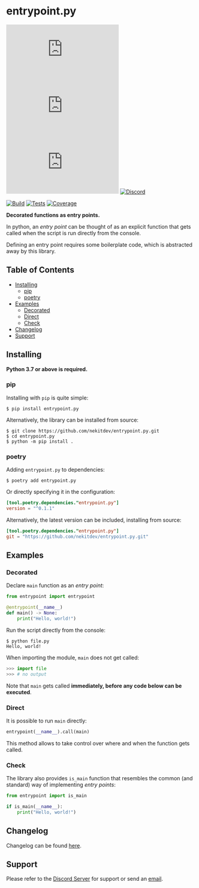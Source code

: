 # entrypoint.py

[![License][License Badge]][License]
[![Version][Version Badge]][Package]
[![Downloads][Downloads Badge]][Package]
[![Discord][Discord Badge]][Discord]

<!--
[![Documentation][Documentation Badge]][Documentation]
-->
[![Build][Build Badge]][Actions]
[![Tests][Tests Badge]][Actions]
[![Coverage][Coverage Badge]][Coverage]

**Decorated functions as entry points.**

In python, an *entry point* can be thought of as an explicit function
that gets called when the script is run directly from the console.

Defining an entry point requires some boilerplate code, which is abstracted away by this library.

## Table of Contents

<!--
- [Documentation](#documenation)
-->
- [Installing](#installing)
    - [pip](#pip)
    - [poetry](#poetry)
- [Examples](#examples)
    - [Decorated](#decorated)
    - [Direct](#direct)
    - [Check](#check)
- [Changelog](#changelog)
- [Support](#support)
<!--
- [Contributing](#contributing)
-->

## Installing

**Python 3.7 or above is required.**

### pip

Installing with `pip` is quite simple:

```console
$ pip install entrypoint.py
```

Alternatively, the library can be installed from source:

```console
$ git clone https://github.com/nekitdev/entrypoint.py.git
$ cd entrypoint.py
$ python -m pip install .
```

### poetry

Adding `entrypoint.py` to dependencies:

```console
$ poetry add entrypoint.py
```

Or directly specifying it in the configuration:

```toml
[tool.poetry.dependencies."entrypoint.py"]
version = "^0.1.1"
```

Alternatively, the latest version can be included, installing from source:

```toml
[tool.poetry.dependencies."entrypoint.py"]
git = "https://github.com/nekitdev/entrypoint.py.git"
```

## Examples

### Decorated

Declare `main` function as an *entry point*:

```python
from entrypoint import entrypoint

@entrypoint(__name__)
def main() -> None:
    print("Hello, world!")
```

Run the script directly from the console:

```console
$ python file.py
Hello, world!
```

When importing the module, `main` does not get called:

```python
>>> import file
>>> # no output
```

Note that `main` gets called **immediately, before any code below can be executed**.

### Direct

It is possible to run `main` directly:

```python
entrypoint(__name__).call(main)
```

This method allows to take control over where and when the function gets called.

### Check

The library also provides `is_main` function that resembles
the common (and standard) way of implementing *entry points*:

```python
from entrypoint import is_main

if is_main(__name__):
    print("Hello, world!")
```

<!--
## Documentation
Documentation is located [here][Documentation].
-->

## Changelog

Changelog can be found [here][Changelog].

## Support

Please refer to the [Discord Server][Discord] for support or send an [email][Email].

<!--
## Contributing

If you are interested in contributing to the project, please make sure to take a look at the
[Contributing Guide][Contributing Guide], as well as the [Code of Conduct][Code of Conduct].
-->

[Email]: mailto:support@nekit.dev?subject=entrypoint.py
[Discord]: https://nekit.dev/discord

[Actions]: https://github.com/nekitdev/entrypoint.py/actions

[Changelog]: https://github.com/nekitdev/entrypoint.py/blob/main/CHANGELOG.md
[Code of Conduct]: https://github.com/nekitdev/entrypoint.py/blob/main/CODE_OF_CONDUCT.md
[Contributing Guide]: https://github.com/nekitdev/entrypoint.py/blob/main/CONTRIBUTING.md

[License]: https://github.com/nekitdev/entrypoint.py/blob/main/LICENSE
[Package]: https://pypi.org/project/entrypoint.py
[Coverage]: https://codecov.io/github/nekitdev/entrypoint.py

[Documentation]: https://entrypoint-py.readthedocs.io/

[Discord Badge]: https://img.shields.io/badge/chat-discord-5865f2
[License Badge]: https://img.shields.io/pypi/l/entrypoint.py
[Version Badge]: https://img.shields.io/pypi/v/entrypoint.py
[Downloads Badge]: https://img.shields.io/pypi/dm/entrypoint.py

[Documentation Badge]: https://readthedocs.org/projects/entrypoint-py/badge

[Build Badge]: https://github.com/nekitdev/entrypoint.py/actions/workflows/build.yml/badge.svg
[Tests Badge]: https://github.com/nekitdev/entrypoint.py/actions/workflows/tests.yml/badge.svg

[Coverage Badge]: https://codecov.io/github/nekitdev/entrypoint.py/branch/main/graph/badge.svg
